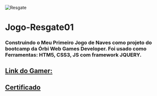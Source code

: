![Resgate](https://user-images.githubusercontent.com/64769193/163488806-f3affe22-17b9-45b7-b698-8e4745fb6a16.jpg)
# Jogo-Resgate01
### Construindo o Meu Primeiro Jogo de Naves como projeto do bootcamp da Órbi Web Games Developer. Foi usado como Ferramentas: HTM5, CSS3, JS com framework JQUERY.
## [Link do Gamer:](https://gamer-resgate-mcfly.netlify.app/)
## [Certificado](https://hermes.digitalinnovation.one/certificates/F5563CA4.pdf)

